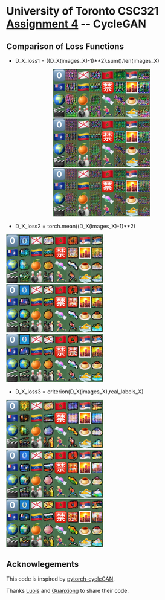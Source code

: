 # University of Toronto CSC321 [Assignment 4](http://www.cs.toronto.edu/~rgrosse/courses/csc321_2018/assignments/a4-handout.pdf) -- CycleGAN

## Comparison of Loss Functions

* D_X_loss1 = ((D_X(images_X)-1)\**2).sum()/len(images_X)

<p align="center">
<img src="samples_cyclegan_div/sample-001000-X-Y.png">
<img src="samples_cyclegan_div/sample-020000-X-Y.png">
<img src="samples_cyclegan_div/sample-040000-X-Y.png">
</p>

* D_X_loss2 = torch.mean((D_X(images_X)-1)\**2) 
<img src="samples_cyclegan_torchmean/sample-001000-X-Y.png">
<img src="samples_cyclegan_torchmean/sample-020000-X-Y.png">
<img src="samples_cyclegan_torchmean/sample-040000-X-Y.png">

* D_X_loss3 = criterion(D_X(images_X),real_labels_X)
<img src="samples_cyclegan_criterion/sample-001000-X-Y.png">
<img src="samples_cyclegan_criterion/sample-020000-X-Y.png">
<img src="samples_cyclegan_criterion/sample-040000-X-Y.png">

## Acknowlegements

This code is inspired by [pytorch-cycleGAN](https://github.com/junyanz/pytorch-CycleGAN-and-pix2pix).

Thanks [Luois](https://github.com/lluo5779/CSC321/tree/master/4.%20GAN%20and%20CycleGan) and 
[Guanxiong](https://github.com/liuguanxiong/CSC321) to share their code.
